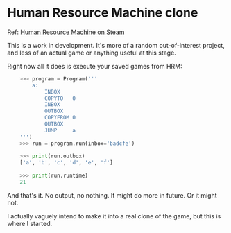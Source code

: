 # Human Resource Machine clone

Ref: [Human Resource Machine on Steam](http://store.steampowered.com/app/375820/Human_Resource_Machine/)

This is a work in development. It's more of a random out-of-interest project,
and less of an actual game or anything useful at this stage.

Right now all it does is execute your saved games from HRM:

```python
    >>> program = Program('''
        a:
            INBOX
            COPYTO   0
            INBOX
            OUTBOX
            COPYFROM 0
            OUTBOX
            JUMP     a
    ''')
    >>> run = program.run(inbox='badcfe')
    
    >>> print(run.outbox)
    ['a', 'b', 'c', 'd', 'e', 'f']
    
    >>> print(run.runtime)
    21
```

And that's it. No output, no nothing. It might do more in future. Or it might not.

I actually vaguely intend to make it into a real clone of the game, but this is where I started.